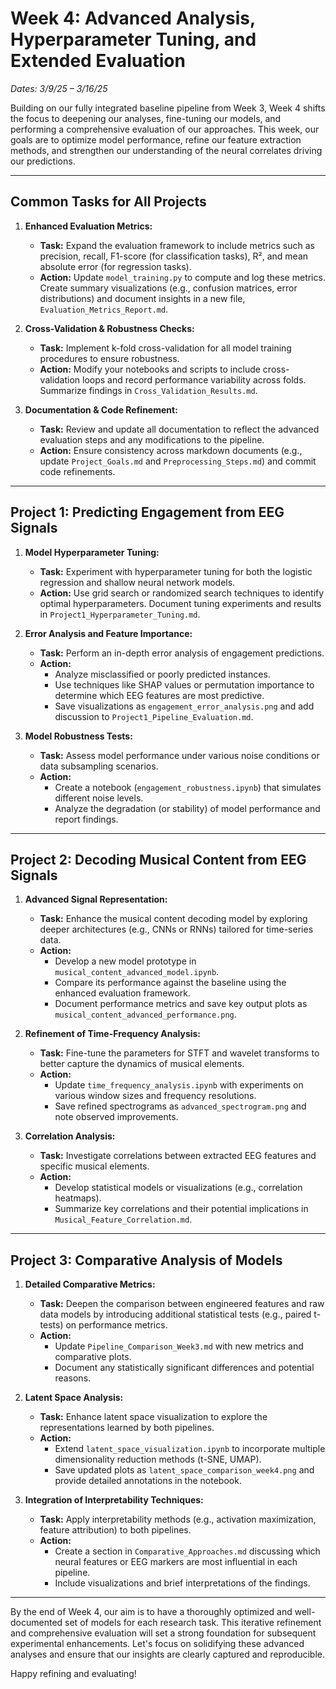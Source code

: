 # Week 4: Advanced Analysis, Hyperparameter Tuning, and Extended Evaluation  
*Dates: 3/9/25 – 3/16/25*

Building on our fully integrated baseline pipeline from Week 3, Week 4 shifts the focus to deepening our analyses, fine-tuning our models, and performing a comprehensive evaluation of our approaches. This week, our goals are to optimize model performance, refine our feature extraction methods, and strengthen our understanding of the neural correlates driving our predictions.

---

## Common Tasks for All Projects

1. **Enhanced Evaluation Metrics:**
   - **Task:** Expand the evaluation framework to include metrics such as precision, recall, F1-score (for classification tasks), R², and mean absolute error (for regression tasks).  
   - **Action:** Update `model_training.py` to compute and log these metrics. Create summary visualizations (e.g., confusion matrices, error distributions) and document insights in a new file, `Evaluation_Metrics_Report.md`.

2. **Cross-Validation & Robustness Checks:**
   - **Task:** Implement k-fold cross-validation for all model training procedures to ensure robustness.
   - **Action:** Modify your notebooks and scripts to include cross-validation loops and record performance variability across folds. Summarize findings in `Cross_Validation_Results.md`.

3. **Documentation & Code Refinement:**
   - **Task:** Review and update all documentation to reflect the advanced evaluation steps and any modifications to the pipeline.
   - **Action:** Ensure consistency across markdown documents (e.g., update `Project_Goals.md` and `Preprocessing_Steps.md`) and commit code refinements.

---

## Project 1: Predicting Engagement from EEG Signals

1. **Model Hyperparameter Tuning:**
   - **Task:** Experiment with hyperparameter tuning for both the logistic regression and shallow neural network models.
   - **Action:** Use grid search or randomized search techniques to identify optimal hyperparameters. Document tuning experiments and results in `Project1_Hyperparameter_Tuning.md`.

2. **Error Analysis and Feature Importance:**
   - **Task:** Perform an in-depth error analysis of engagement predictions.
   - **Action:** 
     - Analyze misclassified or poorly predicted instances.
     - Use techniques like SHAP values or permutation importance to determine which EEG features are most predictive.
     - Save visualizations as `engagement_error_analysis.png` and add discussion to `Project1_Pipeline_Evaluation.md`.

3. **Model Robustness Tests:**
   - **Task:** Assess model performance under various noise conditions or data subsampling scenarios.
   - **Action:** 
     - Create a notebook (`engagement_robustness.ipynb`) that simulates different noise levels.
     - Analyze the degradation (or stability) of model performance and report findings.

---

## Project 2: Decoding Musical Content from EEG Signals

1. **Advanced Signal Representation:**
   - **Task:** Enhance the musical content decoding model by exploring deeper architectures (e.g., CNNs or RNNs) tailored for time-series data.
   - **Action:** 
     - Develop a new model prototype in `musical_content_advanced_model.ipynb`.
     - Compare its performance against the baseline using the enhanced evaluation framework.
     - Document performance metrics and save key output plots as `musical_content_advanced_performance.png`.

2. **Refinement of Time-Frequency Analysis:**
   - **Task:** Fine-tune the parameters for STFT and wavelet transforms to better capture the dynamics of musical elements.
   - **Action:** 
     - Update `time_frequency_analysis.ipynb` with experiments on various window sizes and frequency resolutions.
     - Save refined spectrograms as `advanced_spectrogram.png` and note observed improvements.

3. **Correlation Analysis:**
   - **Task:** Investigate correlations between extracted EEG features and specific musical elements.
   - **Action:** 
     - Develop statistical models or visualizations (e.g., correlation heatmaps).
     - Summarize key correlations and their potential implications in `Musical_Feature_Correlation.md`.

---

## Project 3: Comparative Analysis of Models

1. **Detailed Comparative Metrics:**
   - **Task:** Deepen the comparison between engineered features and raw data models by introducing additional statistical tests (e.g., paired t-tests) on performance metrics.
   - **Action:** 
     - Update `Pipeline_Comparison_Week3.md` with new metrics and comparative plots.
     - Document any statistically significant differences and potential reasons.

2. **Latent Space Analysis:**
   - **Task:** Enhance latent space visualization to explore the representations learned by both pipelines.
   - **Action:** 
     - Extend `latent_space_visualization.ipynb` to incorporate multiple dimensionality reduction methods (t-SNE, UMAP).
     - Save updated plots as `latent_space_comparison_week4.png` and provide detailed annotations in the notebook.

3. **Integration of Interpretability Techniques:**
   - **Task:** Apply interpretability methods (e.g., activation maximization, feature attribution) to both pipelines.
   - **Action:** 
     - Create a section in `Comparative_Approaches.md` discussing which neural features or EEG markers are most influential in each pipeline.
     - Include visualizations and brief interpretations of the findings.

---

By the end of Week 4, our aim is to have a thoroughly optimized and well-documented set of models for each research task. This iterative refinement and comprehensive evaluation will set a strong foundation for subsequent experimental enhancements. Let's focus on solidifying these advanced analyses and ensure that our insights are clearly captured and reproducible.

Happy refining and evaluating!

